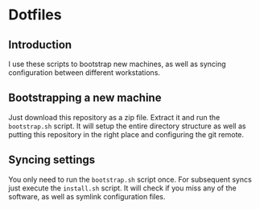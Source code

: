 # Dotfiles

## Introduction
I use these scripts to bootstrap new machines, as well as syncing configuration
between different workstations.

## Bootstrapping a new machine
Just download this repository as a zip file. Extract it and run the `bootstrap.sh`
script. It will setup the entire directory structure as well as putting this
repository in the right place and configuring the git remote.

## Syncing settings
You only need to run the `bootstrap.sh` script once. For subsequent syncs just
execute the `install.sh` script. It will check if you miss any of the software,
as well as symlink configuration files.
